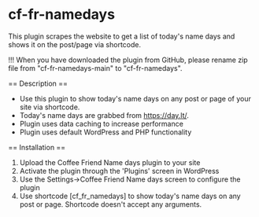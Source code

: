 # cf-fr-namedays
This plugin scrapes the website to get a list of today's name days and shows it on the post/page via shortcode.

!!! When you have downloaded the plugin from GitHub, please rename zip file from "cf-fr-namedays-main" to "cf-fr-namedays".


== Description ==

- Use this plugin to show today's name days on any post or page of your site via shortcode.
- Today's name days are grabbed from https://day.lt/. 
- Plugin uses data caching to increase performance 
- Plugin uses default WordPress and PHP functionality

== Installation ==

1. Upload the Coffee Friend Name days plugin to your site
2. Activate the plugin through the 'Plugins' screen in WordPress
3. Use the Settings->Coffee Friend Name days screen to configure the plugin
4. Use shortcode [cf_fr_namedays] to show today's name days on any post or page. Shortcode doesn't accept any arguments.
